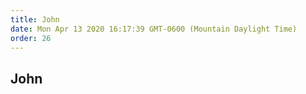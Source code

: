 ```yaml
---
title: John
date: Mon Apr 13 2020 16:17:39 GMT-0600 (Mountain Daylight Time)
order: 26
---
```


## John
